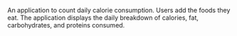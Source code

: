 An application to count daily calorie consumption. Users add the foods they eat. The application displays the daily breakdown of calories, fat, carbohydrates, and proteins consumed. 
